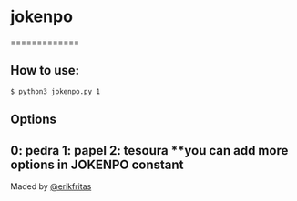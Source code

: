# jokenpo
=============

## How to use:
```
$ python3 jokenpo.py 1
```

## Options
0: pedra
1: papel
2: tesoura
**you can add more options in JOKENPO constant
-----

Maded by [@erikfritas](https://github.com/erikfritas)

